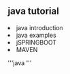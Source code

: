 ## java tutorial 
<ur>
  <li> java introduction </li>
  <li> java examples </li>
  <li> jSPRINGBOOT </li>
  <li> MAVEN </li>
</ur>

'''java
'''
